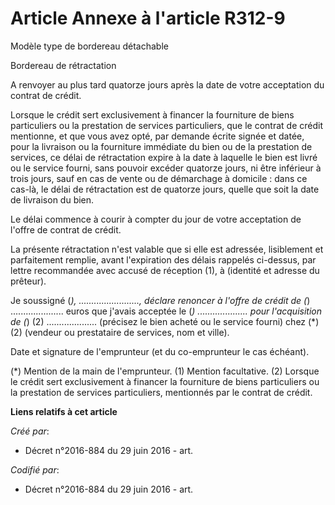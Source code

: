 # Article Annexe à l'article R312-9

Modèle type de bordereau détachable

Bordereau de rétractation

A renvoyer au plus tard quatorze jours après la date de votre acceptation du contrat de crédit.

Lorsque le crédit sert exclusivement à financer la fourniture de biens particuliers ou la prestation de services
particuliers, que le contrat de crédit mentionne, et que vous avez opté, par demande écrite signée et datée, pour la
livraison ou la fourniture immédiate du bien ou de la prestation de services, ce délai de rétractation expire à la date à
laquelle le bien est livré ou le service fourni, sans pouvoir excéder quatorze jours, ni être inférieur à trois jours, sauf
en cas de vente ou de démarchage à domicile : dans ce cas-là, le délai de rétractation est de quatorze jours, quelle que soit
la date de livraison du bien.

Le délai commence à courir à compter du jour de votre acceptation de l'offre de contrat de crédit.

La présente rétractation n'est valable que si elle est adressée, lisiblement et parfaitement remplie, avant l'expiration des
délais rappelés ci-dessus, par lettre recommandée avec accusé de réception (1), à (identité et adresse du prêteur).

Je soussigné (*), ........................, déclare renoncer à l'offre de crédit de (*) ..................... euros que
j'avais acceptée le (*) .................... pour l'acquisition de (*) (2) .................... (précisez le bien acheté ou
le service fourni) chez (*) (2) (vendeur ou prestataire de services, nom et ville).

Date et signature de l'emprunteur (et du co-emprunteur le cas échéant).

(*) Mention de la main de l'emprunteur. (1) Mention facultative. (2) Lorsque le crédit sert exclusivement à financer la
fourniture de biens particuliers ou la prestation de services particuliers, mentionnés par le contrat de crédit.

**Liens relatifs à cet article**

_Créé par_:

  - Décret n°2016-884 du 29 juin 2016 - art.

_Codifié par_:

  - Décret n°2016-884 du 29 juin 2016 - art.
